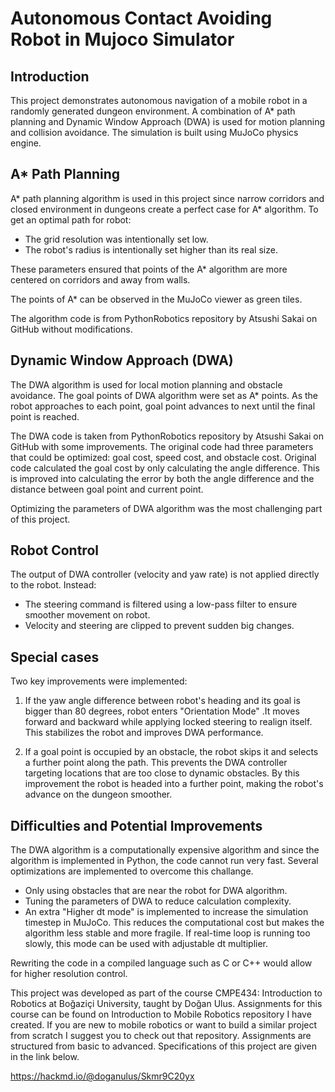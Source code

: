 # Autonomous Contact Avoiding Robot in Mujoco Simulator

## Introduction

This project demonstrates autonomous navigation of a mobile robot in a randomly generated dungeon environment. A combination of A* path planning and Dynamic Window Approach (DWA) is used for motion planning and collision avoidance. The simulation is built using MuJoCo physics engine. 

 ## A* Path Planning

A* path planning algorithm is used in this project since narrow corridors and closed environment in dungeons create a perfect case for A* algorithm. 
To get an optimal path for robot:
 - The grid resolution was intentionally set low. 
 - The robot's radius is intentionally set higher than its real size.

These parameters ensured that points of the A* algorithm are more centered on corridors and away from walls. 

The points of A* can be observed in the MuJoCo viewer as green tiles. 

The algorithm code is from PythonRobotics repository by Atsushi Sakai on GitHub without modifications.

## Dynamic Window Approach (DWA)

The DWA algorithm is used for local motion planning and obstacle avoidance. The goal points of DWA algorithm were set as A* points. As the robot approaches to each point, goal point advances to next until the final point is reached.

The DWA code is taken from PythonRobotics repository by Atsushi Sakai on GitHub with some improvements. The original code had three parameters that could be optimized: goal cost, speed cost, and obstacle cost. Original code calculated the goal cost by only calculating the angle difference. This is improved into calculating the error by both the angle difference and the distance between goal point and current point. 

Optimizing the parameters of DWA algorithm was the most challenging part of this project. 

## Robot Control

The output of DWA controller (velocity and yaw rate) is not applied directly to the robot. Instead:
 - The steering command is filtered using a low-pass filter to ensure smoother movement on robot.
 - Velocity and steering are clipped to prevent sudden big changes.

## Special cases

Two key improvements were implemented:

 1. If the yaw angle difference between robot's heading and its goal is bigger than 80 degrees, robot enters "Orientation Mode" .It moves forward and backward while applying locked steering to realign itself. This stabilizes the robot and improves DWA performance.

 2. If a goal point is occupied by an obstacle, the robot skips it and selects a further point along the path. This prevents the DWA controller targeting locations that are too close to dynamic obstacles. By this improvement the robot is headed into a further point, making the robot's advance on the dungeon smoother.

## Difficulties and Potential Improvements

The DWA algorithm is a computationally expensive algorithm and since the algorithm is implemented in Python, the code cannot run very fast. Several optimizations are implemented to overcome this challange.
 - Only using obstacles that are near the robot for DWA algorithm.
 - Tuning the parameters of DWA to reduce calculation complexity. 
 - An extra "Higher dt mode" is implemented to increase the simulation timestep in MuJoCo. This reduces the computational cost but makes the algorithm less stable and more fragile. If real-time loop is running too slowly, this mode can be used with adjustable dt multiplier. 
 
Rewriting the code in a compiled language such as C or C++ would allow for higher resolution control.

This project was developed as part of the course CMPE434: Introduction to Robotics at Boğaziçi University, taught by Doğan Ulus. Assignments for this course can be found on Introduction to Mobile Robotics repository I have created. If you are new to mobile robotics or want to build a similar project from scratch I suggest you to check out that repository. Assignments are structured from basic to advanced. Specifications of this project are given in the link below.

https://hackmd.io/@doganulus/Skmr9C20yx
